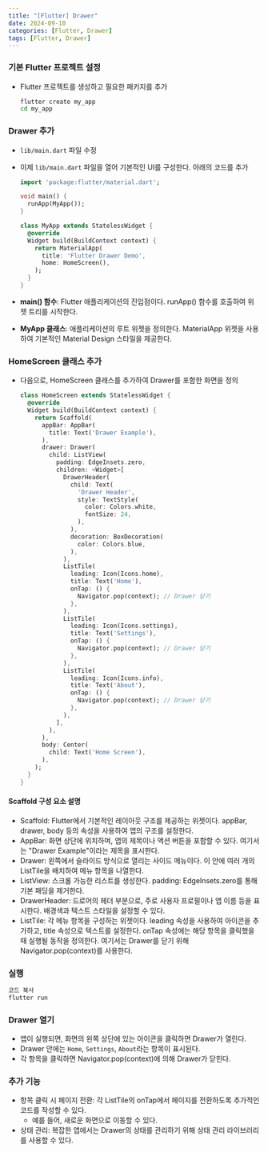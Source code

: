 ```yaml
---
title: "[Flutter] Drawer"
date: 2024-09-10
categories: [Flutter, Drawer]
tags: [Flutter, Drawer]
---
```


### 기본 Flutter 프로젝트 설정

- Flutter 프로젝트를 생성하고 필요한 패키지를 추가
  ```bash
  flutter create my_app
  cd my_app
  ```

### Drawer 추가

- `lib/main.dart` 파일 수정
- 이제 `lib/main.dart` 파일을 열어 기본적인 UI를 구성한다. 아래의 코드를 추가
  ```dart
  import 'package:flutter/material.dart';

  void main() {
    runApp(MyApp());
  }

  class MyApp extends StatelessWidget {
    @override
    Widget build(BuildContext context) {
      return MaterialApp(
        title: 'Flutter Drawer Demo',
        home: HomeScreen(),
      );
    }
  }
  ```

- **main() 함수**: Flutter 애플리케이션의 진입점이다. runApp() 함수를 호출하여 위젯 트리를 시작한다.
- **MyApp 클래스**: 애플리케이션의 루트 위젯을 정의한다. MaterialApp 위젯을 사용하여 기본적인 Material Design 스타일을 제공한다.

### HomeScreen 클래스 추가

- 다음으로, HomeScreen 클래스를 추가하여 Drawer를 포함한 화면을 정의
  ```dart
  class HomeScreen extends StatelessWidget {
    @override
    Widget build(BuildContext context) {
      return Scaffold(
        appBar: AppBar(
          title: Text('Drawer Example'),
        ),
        drawer: Drawer(
          child: ListView(
            padding: EdgeInsets.zero,
            children: <Widget>[
              DrawerHeader(
                child: Text(
                  'Drawer Header',
                  style: TextStyle(
                    color: Colors.white,
                    fontSize: 24,
                  ),
                ),
                decoration: BoxDecoration(
                  color: Colors.blue,
                ),
              ),
              ListTile(
                leading: Icon(Icons.home),
                title: Text('Home'),
                onTap: () {
                  Navigator.pop(context); // Drawer 닫기
                },
              ),
              ListTile(
                leading: Icon(Icons.settings),
                title: Text('Settings'),
                onTap: () {
                  Navigator.pop(context); // Drawer 닫기
                },
              ),
              ListTile(
                leading: Icon(Icons.info),
                title: Text('About'),
                onTap: () {
                  Navigator.pop(context); // Drawer 닫기
                },
              ),
            ],
          ),
        ),
        body: Center(
          child: Text('Home Screen'),
        ),
      );
    }
  }
  ```

#### Scaffold 구성 요소 설명

- Scaffold: Flutter에서 기본적인 레이아웃 구조를 제공하는 위젯이다. appBar, drawer, body 등의 속성을 사용하여 앱의 구조를 설정한다.
- AppBar: 화면 상단에 위치하며, 앱의 제목이나 액션 버튼을 포함할 수 있다. 여기서는 "Drawer Example"이라는 제목을 표시한다.
- Drawer: 왼쪽에서 슬라이드 방식으로 열리는 사이드 메뉴이다. 이 안에 여러 개의 ListTile을 배치하여 메뉴 항목을 나열한다.
- ListView: 스크롤 가능한 리스트를 생성한다. padding: EdgeInsets.zero를 통해 기본 패딩을 제거한다.
- DrawerHeader: 드로어의 헤더 부분으로, 주로 사용자 프로필이나 앱 이름 등을 표시한다. 배경색과 텍스트 스타일을 설정할 수 있다.
- ListTile: 각 메뉴 항목을 구성하는 위젯이다. leading 속성을 사용하여 아이콘을 추가하고, title 속성으로 텍스트를 설정한다. onTap 속성에는 해당 항목을 클릭했을 때 실행될 동작을 정의한다. 여기서는 Drawer를 닫기 위해 Navigator.pop(context)를 사용한다.

### 실행

```bash
코드 복사
flutter run
```

### Drawer 열기

- 앱이 실행되면, 화면의 왼쪽 상단에 있는 아이콘을 클릭하면 Drawer가 열린다.
- Drawer 안에는 `Home`, `Settings`, `About`라는 항목이 표시된다.
- 각 항목을 클릭하면 Navigator.pop(context)에 의해 Drawer가 닫힌다.

### 추가 기능

- 항목 클릭 시 페이지 전환: 각 ListTile의 onTap에서 페이지를 전환하도록 추가적인 코드를 작성할 수 있다.
  - 예를 들어, 새로운 화면으로 이동할 수 있다.
- 상태 관리: 복잡한 앱에서는 Drawer의 상태를 관리하기 위해 상태 관리 라이브러리를 사용할 수 있다.